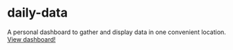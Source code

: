 # daily-data
A personal dashboard to gather and display data in one convenient location.
[View dashboard!](https://aarons-dashboard.herokuapp.com/)